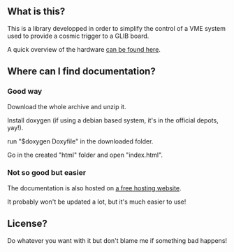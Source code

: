 ## What is this?

This is a library developped in order to simplify the control of a VME system used to provide a cosmic trigger to a GLIB board.

A quick overview of the hardware [can be found here](https://dl.dropboxusercontent.com/u/33459975/cosmicTrigger/DocHardware.pdf).

## Where can I find documentation?

### Good way

Download the whole archive and unzip it.

Install doxygen (if using a debian based system, it's in the official depots, yay!).

run "$doxygen Doxyfile" in the downloaded folder.

Go in the created "html" folder and open "index.html".

### Not so good but easier

The documentation is also hosted on [a free hosting website](http://www.cosmictrigger.comeze.com).

It probably won't be updated a lot, but it's much easier to use!

## License?

Do whatever you want with it but don't blame me if something bad happens!
